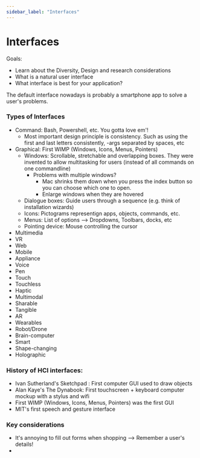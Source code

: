 ```yaml
---
sidebar_label: "Interfaces"
---
```


# Interfaces

Goals:
- Learn about the Diversity, Design and research considerations
- What is a natural user interface
- What interface is best for your application?

The default interface nowadays is probably a smartphone app to solve a user's problems.

### Types of Interfaces

- Command: Bash, Powershell, etc. You gotta love em'! 
  - Most important design principle is consistency. Such as using the first and last letters consistently, -args separated by spaces, etc
- Graphical: First WIMP (Windows, Icons, Menus, Pointers)
  - Windows: Scrollable, stretchable and overlapping boxes. They were invented to allow multitasking for users (instead of all commands on one commandline)
    - Problems with multiple windows?
      -  Mac shrinks them down when you press the index button so you can choose which one to open.
      -  Enlarge windows when they are hovered
   -  Dialogue boxes: Guide users through a sequence (e.g. think of installation wizards)
  - Icons: Pictograms representign apps, objects, commands, etc.
  - Menus: List of options --> Dropdowns, Toolbars, docks, etc
  - Pointing device: Mouse controlling the cursor
- Multimedia
- VR
- Web
- Mobile
- Appliance
- Voice
- Pen
- Touch
- Touchless
- Haptic
- Multimodal
- Sharable
- Tangible
- AR
- Wearables
- Robot/Drone
- Brain-computer
- Smart
- Shape-changing
- Holographic

### History of HCI interfaces:

- Ivan Sutherland's Sketchpad : First computer GUI used to draw objects
- Alan Kaye's The Dynabook: First touchscreen + keyboard computer mockup with a stylus and wifi
- First WIMP (Windows, Icons, Menus, Pointers) was the first GUI 
- MIT's first speech and gesture interface

### Key considerations

- It's annoying to fill out forms when shopping --> Remember a user's details!
- 